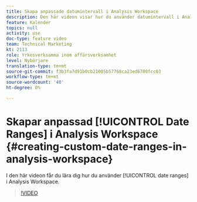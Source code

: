 ```yaml
---
title: Skapa anpassade datumintervall i Analysis Workspace
description: Den här videon visar hur du använder datumintervall i Analysis Workspace.
feature: Kalender
topics: null
activity: use
doc-type: feature video
team: Technical Marketing
kt: 2113
role: Yrkesverksamma inom affärsverksamhet
level: Nybörjare
translation-type: tm+mt
source-git-commit: f3b3fa7d91b0cb21005b57768ca23ed6700fcc03
workflow-type: tm+mt
source-wordcount: '40'
ht-degree: 0%

---
```



# Skapar anpassad [!UICONTROL Date Ranges] i Analysis Workspace {#creating-custom-date-ranges-in-analysis-workspace}

I den här videon får du lära dig hur du använder [!UICONTROL date ranges] i Analysis Workspace.

>[!VIDEO](https://video.tv.adobe.com/v/23975/?quality=12)